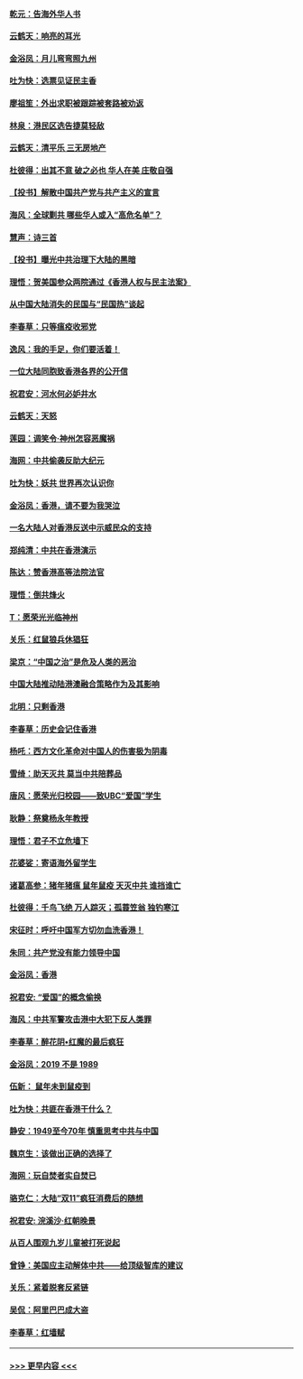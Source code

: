 #### [乾元：告海外华人书](../pages/nsc993/n11684044.md?t=11271855) 
#### [云鹤天：响亮的耳光](../pages/nsc993/n11684254.md?t=11271855) 
#### [金浴凤：月儿弯弯照九州](../pages/nsc993/n11684231.md?t=11271855) 
#### [吐为快：选票见证民主香](../pages/nsc993/n11684206.md?t=11271855) 
#### [廖祖笙：外出求职被跟踪被套路被劝返](../pages/nsc993/n11683874.md?t=11271855) 
#### [林泉：港民区选告捷莫轻敌](../pages/nsc993/n11683930.md?t=11271855) 
#### [云鹤天：清平乐 三无房地产](../pages/nsc993/n11681521.md?t=11271855) 
#### [杜彼得：出其不意 破之必也 华人在美 庄敬自强](../pages/nsc993/n11679554.md?t=11271855) 
#### [【投书】解散中国共产党与共产主义的宣言](../pages/nsc993/n11679177.md?t=11271855) 
#### [海风：全球剿共 哪些华人或入“高危名单”？](../pages/nsc993/n11678617.md?t=11271855) 
#### [慧声：诗三首](../pages/nsc993/n11678848.md?t=11271855) 
#### [【投书】曝光中共治理下大陆的黑暗](../pages/nsc993/n11678674.md?t=11271855) 
#### [理悟：贺美国参众两院通过《香港人权与民主法案》](../pages/nsc993/n11678104.md?t=11271855) 
#### [从中国大陆消失的民国与“民国热”谈起](../pages/nsc993/n11678075.md?t=11271855) 
#### [李春草：只等瘟疫收邪党](../pages/nsc993/n11677308.md?t=11271855) 
#### [逸风：我的手足，你们要活着！](../pages/nsc993/n11676352.md?t=11271855) 
#### [一位大陆同胞致香港各界的公开信](../pages/nsc993/n11675761.md?t=11271855) 
#### [祝君安：河水何必妒井水](../pages/nsc993/n11675746.md?t=11271855) 
#### [云鹤天：天怒](../pages/nsc993/n11675718.md?t=11271855) 
#### [莲园：调笑令‧神州怎容恶魔祸](../pages/nsc993/n11675648.md?t=11271855) 
#### [海网：中共偷袭反助大纪元](../pages/nsc993/n11673515.md?t=11271855) 
#### [吐为快：妖共 世界再次认识你](../pages/nsc993/n11673506.md?t=11271855) 
#### [金浴凤：香港，请不要为我哭泣](../pages/nsc993/n11673248.md?t=11271855) 
#### [一名大陆人对香港反送中示威民众的支持](../pages/nsc993/n11672615.md?t=11271855) 
#### [郑纯清：中共在香港演示](../pages/nsc993/n11670539.md?t=11271855) 
#### [陈达：赞香港高等法院法官](../pages/nsc993/n11669542.md?t=11271855) 
#### [理悟：倒共烽火](../pages/nsc993/n11668844.md?t=11271855) 
#### [T：愿荣光光临神州](../pages/nsc993/n11668421.md?t=11271855) 
#### [关乐：红鼠狼兵休猖狂](../pages/nsc993/n11668378.md?t=11271855) 
#### [梁京：“中国之治”是危及人类的恶治](../pages/nsc993/n11668328.md?t=11271855) 
#### [中国大陆推动陆港澳融合策略作为及其影响](../pages/nsc993/n11668157.md?t=11271855) 
#### [北明：只剩香港](../pages/nsc993/n11668002.md?t=11271855) 
#### [李春草：历史会记住香港](../pages/nsc993/n11667927.md?t=11271855) 
#### [杨吒：西方文化革命对中国人的伤害极为阴毒](../pages/nsc993/n11664521.md?t=11271855) 
#### [雪绮：助天灭共 莫当中共陪葬品](../pages/nsc993/n11662650.md?t=11271855) 
#### [唐风：愿荣光归校园——致UBC“爱国”学生](../pages/nsc993/n11662194.md?t=11271855) 
#### [耿静：祭奠杨永年教授](../pages/nsc993/n11662514.md?t=11271855) 
#### [理悟：君子不立危墙下](../pages/nsc993/n11662172.md?t=11271855) 
#### [花婆娑：寄语海外留学生](../pages/nsc993/n11662121.md?t=11271855) 
#### [诸葛高参：猪年猪瘟 鼠年鼠疫 天灭中共 谁挡谁亡](../pages/nsc993/n11661980.md?t=11271855) 
#### [杜彼得：千鸟飞绝 万人踪灭；孤蓑笠翁 独钓寒江](../pages/nsc993/n11661170.md?t=11271855) 
#### [宋征时：呼吁中国军方切勿血洗香港！](../pages/nsc993/n11415318.md?t=11271855) 
#### [朱同：共产党没有能力领导中国](../pages/nsc993/n11660421.md?t=11271855) 
#### [金浴凤：香港](../pages/nsc993/n11660419.md?t=11271855) 
#### [祝君安: “爱国”的概念偷换](../pages/nsc993/n11659706.md?t=11271855) 
#### [海风：中共军警攻击港中大犯下反人类罪](../pages/nsc993/n11659632.md?t=11271855) 
#### [李春草：醉花阴•红魔的最后疯狂](../pages/nsc993/n11659287.md?t=11271855) 
#### [金浴凤：2019 不是 1989](../pages/nsc993/n11657663.md?t=11271855) 
#### [伍新： 鼠年未到鼠疫到](../pages/nsc993/n11655098.md?t=11271855) 
#### [吐为快：共匪在香港干什么？](../pages/nsc993/n11654891.md?t=11271855) 
#### [静安：1949至今70年 慎重思考中共与中国](../pages/nsc993/n11651244.md?t=11271855) 
#### [魏京生：该做出正确的选择了](../pages/nsc993/n11653084.md?t=11271855) 
#### [海网：玩自焚者实自焚已](../pages/nsc993/n11652423.md?t=11271855) 
#### [骆克仁：大陆“双11”疯狂消费后的随想](../pages/nsc993/n11652305.md?t=11271855) 
#### [祝君安: 浣溪沙·红朝晚景](../pages/nsc993/n11652258.md?t=11271855) 
#### [从百人围观九岁儿童被打死说起](../pages/nsc993/n11651030.md?t=11271855) 
#### [曾铮：美国应主动解体中共——给顶级智库的建议](../pages/nsc993/n11649888.md?t=11271855) 
#### [关乐：紧着脱套反紧链](../pages/nsc993/n11649069.md?t=11271855) 
#### [吴侃：阿里巴巴成大盗](../pages/nsc993/n11645523.md?t=11271855) 
#### [李春草：红墙赋](../pages/nsc993/n11646389.md?t=11271855) 

----
#### [ >>> 更早内容 <<< ](../indexes/nsc993-earlier.md)
